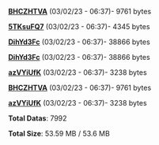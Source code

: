 [**BHCZHTVA**](/data/BHCZHTVA.txt) (03/02/23 - 06:37)- 9761 bytes

[**5TKsuFQ7**](/data/5TKsuFQ7.txt) (03/02/23 - 06:37)- 4345 bytes

[**DihYd3Fc**](/data/DihYd3Fc.txt) (03/02/23 - 06:37)- 38866 bytes

[**DihYd3Fc**](/data/DihYd3Fc.txt) (03/02/23 - 06:37)- 38866 bytes

[**azVYiUfK**](/data/azVYiUfK.txt) (03/02/23 - 06:37)- 3238 bytes

[**BHCZHTVA**](/data/BHCZHTVA.txt) (03/02/23 - 06:37)- 9761 bytes

[**azVYiUfK**](/data/azVYiUfK.txt) (03/02/23 - 06:37)- 3238 bytes

**Total Datas**: 7992

**Total Size**: 53.59 MB / 53.6 MB